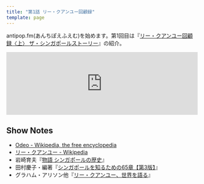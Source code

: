```yaml
---
title: "第1話 リー・クアンユー回顧録"
template: page
---
```


antipop.fm(あんちぽえふえむ)を始めます。第1回目は『[リー・クアンユー回顧録〈上〉 ザ・シンガポールストーリー](http://www.amazon.co.jp/exec/obidos/ASIN/4532163625/antipop-22/)』の紹介。

<iframe width="100%" height="166" scrolling="no" frameborder="no" src="https://w.soundcloud.com/player/?url=https%3A//api.soundcloud.com/tracks/234329921&amp;color=ff5500&amp;auto_play=false&amp;hide_related=false&amp;show_comments=true&amp;show_user=true&amp;show_reposts=false"></iframe>

## Show Notes

  * [Odeo - Wikipedia, the free encyclopedia](https://en.wikipedia.org/wiki/Odeo)
  * [リー・クアンユー - Wikipedia](https://ja.wikipedia.org/wiki/%E3%83%AA%E3%83%BC%E3%83%BB%E3%82%AF%E3%82%A2%E3%83%B3%E3%83%A6%E3%83%BC)
  * 岩崎育夫『[物語 シンガポールの歴史](http://www.amazon.co.jp/dp/4121022084/ref=nosim/antipop-22)』
  * 田村慶子・編著『[シンガポールを知るための65章【第3版】](http://www.amazon.co.jp/dp/4750338214/ref=nosim/antipop-22)』
  * グラハム・アリソン他『[リー・クアンユー、世界を語る](http://www.amazon.co.jp/dp/B00F5NTOGS/ref=nosim/antipop-22)』
